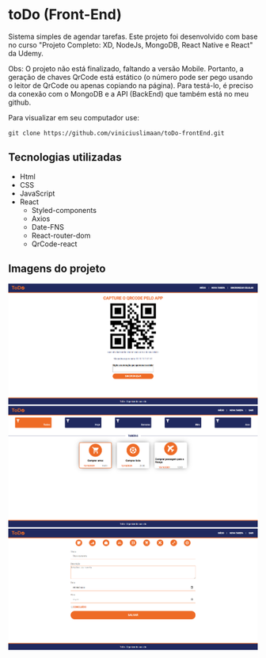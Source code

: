 # toDo (Front-End)
Sistema simples de agendar tarefas. Este projeto foi desenvolvido com base no curso "Projeto Completo: XD, NodeJs, MongoDB, React Native e React" da Udemy.

Obs: O projeto não está finalizado, faltando a versão Mobile. Portanto, a geração de chaves QrCode está estático (o número pode ser pego usando o leitor de QrCode ou apenas copiando na página). Para testá-lo, é preciso da conexão com o MongoDB e a API (BackEnd) que também está no meu github. 

Para visualizar em seu computador use: 

```
git clone https://github.com/viniciuslimaan/toDo-frontEnd.git
```

## Tecnologias utilizadas
* Html
* CSS
* JavaScript
* React
    * Styled-components
    * Axios
    * Date-FNS
    * React-router-dom
    * QrCode-react

## Imagens do projeto
![Project01](./src/assets/project01.png)
![Project01](./src/assets/project02.png)
![Project01](./src/assets/project03.png)

